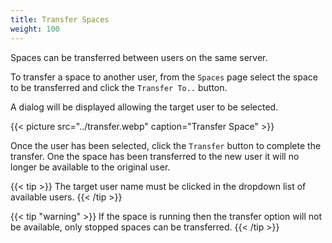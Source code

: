 ```yaml
---
title: Transfer Spaces
weight: 100
---
```


Spaces can be transferred between users on the same server.

To transfer a space to another user, from the `Spaces` page select the space to be transferred and click the `Transfer To..` button.

A dialog will be displayed allowing the target user to be selected.

{{< picture src="../transfer.webp" caption="Transfer Space" >}}

Once the user has been selected, click the `Transfer` button to complete the transfer. One the space has been transferred to the new user it will no longer be available to the original user.

{{< tip >}}
  The target user name must be clicked in the dropdown list of available users.
{{< /tip >}}

{{< tip "warning" >}}
  If the space is running then the transfer option will not be available, only stopped spaces can be transferred.
{{< /tip >}}
